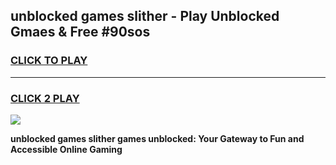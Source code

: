 
## unblocked games slither - Play Unblocked Gmaes & Free #90sos
<h3>
<a href="https://news.freeplayer.one?title=unblocked_games_slither&ref=26F">CLICK TO PLAY</a></h3>
<hr>

<h3>
<a href="https://news.freeplayer.one?title=unblocked_games_slither&ref=26F">CLICK 2 PLAY</a>
  
</h3>

<a href="https://news.freeplayer.one?title=unblocked_games_slither&ref=26F/"><img src="https://clearcache.store/games.png"></a>


**unblocked games slither games unblocked: Your Gateway to Fun and Accessible Online Gaming**
